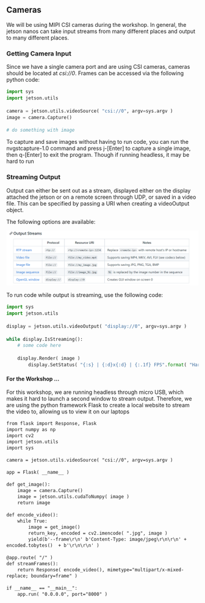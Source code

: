 ## Cameras

We will be using MIPI CSI cameras during the workshop. In general, the jetson
nanos can take input streams from many different places and output to many
different places. 

### Getting Camera Input
Since we have a single camera port and are using CSI cameras, cameras should be
located at *csi://0*. Frames can be accessed via the following python code:

```python
import sys
import jetson.utils

camera = jetson.utils.videoSource( "csi://0", argv=sys.argv )
image = camera.Capture()

# do something with image
```

To capture and save images without having to run code, you can run the
nvgstcapture-1.0 command and press j-[Enter] to capture a single image, then
q-[Enter] to exit the program. Though if running headless, it may be hard to run

### Streaming Output
Output can either be sent out as a stream, displayed either on the display
attached the jetson or on a remote screen through UDP, or saved in a video file.
This can be specified by passing a URI when creating a videoOutput object.

The following options are available:

![camera_output](images/camera_output.PNG)

To run code while output is streaming, use the following code:

```python
import sys
import jetson.utils

display = jetson.utils.videoOutput( "display://0", argv=sys.argv )

while display.IsStreaming():
	# some code here

	display.Render( image )
        display.SetStatus( "{:s} | {:d}x{:d} | {:.1f} FPS".format( "Harris Camera Viewer", image.width, image.height, display.GetFrameRate() ) )
```

#### For the Workshop ...
For this workshop, we are running headless through micro USB, which makes it
hard to launch a second window to stream output. Therefore, we are using the
python framework Flask to create a local website to stream the video to,
allowing us to view it on our laptops

```python3
from flask import Response, Flask
import numpy as np
import cv2
import jetson.utils
import sys

camera = jetson.utils.videoSource( "csi://0", argv=sys.argv )

app = Flask( __name__ )

def get_image():
    image = camera.Capture()
    image = jetson.utils.cudaToNumpy( image ) 
    return image

def encode_video():
    while True:
        image = get_image()
        return_key, encoded = cv2.imencode( ".jpg", image )
        yield(b'--frame\r\n' b'Content-Type: image/jpeg\r\n\r\n' +  encoded.tobytes()  + b'\r\n\r\n' )

@app.route( "/" )
def streamFrames():
    return Response( encode_video(), mimetype="multipart/x-mixed-replace; boundary=frame" )

if __name__ == "__main__":
    app.run( "0.0.0.0", port="8000" )
```    
